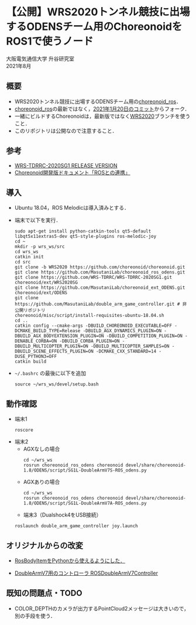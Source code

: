 # 【公開】WRS2020トンネル競技に出場するODENSチーム用のChoreonoidをROS1で使うノード

大阪電気通信大学 升谷研究室  
2021年8月  

## 概要

- WRS2020トンネル競技に出場するODENSチーム用の[choreonoid_ros](https://github.com/choreonoid/choreonoid_ros)．
- [choreonoid_ros](https://github.com/choreonoid/choreonoid_ros)の最新ではなく，[2021年1月20日のコミット](https://github.com/choreonoid/choreonoid_ros/commit/fd00249a83cd5c6409360800847ffc1d8cf6ae09)からフォーク．
- 一緒にビルドするChoreonoidは，最新版ではなく[WRS2020](https://github.com/choreonoid/choreonoid/tree/WRS2020)ブランチを使うこと．
- このリポジトリは公開なので注意すること．

## 参考

- [WRS-TDRRC-2020SG1 RELEASE VERSION](https://github.com/WRS-TDRRC/WRS-TDRRC-2020SG1)
- [Choreonoid開発版ドキュメント「ROSとの連携」](https://choreonoid.org/ja/documents/latest/ros/index.html)

## 導入

- Ubuntu 18.04，ROS Melodicは導入済みとする．

- 端末で以下を実行．
  ```
  sudo apt-get install python-catkin-tools qt5-default libqt5x11extras5-dev qt5-style-plugins ros-melodic-joy
  cd ~  
  mkdir -p wrs_ws/src  
  cd wrs_ws  
  catkin init  
  cd src
  git clone -b WRS2020 https://github.com/choreonoid/choreonoid.git  
  git clone https://github.com/MasutaniLab/choreonoid_ros_odens.git  
  git clone https://github.com/WRS-TDRRC/WRS-TDRRC-2020SG1.git choreonoid/ext/WRS2020SG  
  git clone https://github.com/MasutaniLab/choreonoid_ext_ODENS.git choreonoid/ext/ODENS
  git clone https://github.com/MasutaniLab/double_arm_game_controller.git # 非公開リポジトリ
  choreonoid/misc/script/install-requisites-ubuntu-18.04.sh  
  cd ..    
  catkin config --cmake-args -DBUILD_CHOREONOID_EXECUTABLE=OFF -DCMAKE_BUILD_TYPE=Release -DBUILD_AGX_DYNAMICS_PLUGIN=ON -DBUILD_AGX_BODYEXTENSION_PLUGIN=ON -DBUILD_COMPETITION_PLUGIN=ON -DENABLE_CORBA=ON -DBUILD_CORBA_PLUGIN=ON -DBUILD_MULTICOPTER_PLUGIN=ON -DBUILD_MULTICOPTER_SAMPLES=ON -DBUILD_SCENE_EFFECTS_PLUGIN=ON -DCMAKE_CXX_STANDARD=14 -DUSE_PYTHON3=OFF  
  catkin build 
  ```

- `~/.bashrc` の最後に以下を追加
  ```
  source ~/wrs_ws/devel/setup.bash
  ```

## 動作確認

- 端末1
  ```
  roscore
  ```
- 端末2
  - AGXなしの場合
    ```
    cd ~/wrs_ws
    rosrun choreonoid_ros_odens choreonoid devel/share/choreonoid-1.8/ODENS/script/SG1L-DoubleArmV7S-ROS_odens.py
    ```
  - AGXありの場合
    ```
    cd ~/wrs_ws
    rosrun choreonoid_ros_odens choreonoid devel/share/choreonoid-1.8/ODENS/script/SG1L-DoubleArmV7A-ROS_odens.py
    ```
  - 端末3（Dualshock4をUSB接続）
  ```
  roslaunch double_arm_game_controller joy.launch
  ```

## オリジナルからの改変

- [RosBodyItemをPythonから使えるようにした．](https://github.com/MasutaniLab/choreonoid_ros_odens/commit/e2c889dba408a94d3d245012c79255ee31d1445c)

- [DoubleArmV7用のコントローラ ROSDoubleArmV7Controller](https://github.com/MasutaniLab/choreonoid_ros_odens/blob/odens/src/controller/ROSDoubleArmV7Controller.cpp)


## 既知の問題点・TODO

- COLOR_DEPTHのカメラが出力するPointCloud2メッセージは大きいので，別の手段を使う．
